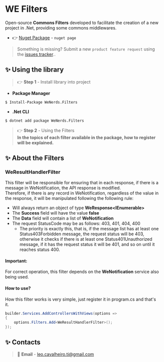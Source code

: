 ﻿# WE Filters

Open-source **Commons Filters** developed to facilitate the creation of a new project in .Net, providing some commons middlewares.

- 👉 [Nuget Package](https://www.nuget.org/packages/WeNerds.Filters) - `nuget page`

> Something is missing? Submit a new `product feature request` using the [issues tracker](https://github.com/leandrocavalheiro/wenerds/issues)..

## ✨ Using the library

> 👉 **Step 1** - Install library into project

- **Package Manager**

```bash
$ Install-Package WeNerds.Filters
```

- **.Net CLI**

```bash
$ dotnet add package WeNerds.Filters
```
> 👉 **Step 2** - Using the Filters<br>
**In the topics of each filter available in the package, how to register will be explained.**

## ✨ About the Filters
### **WeResultHandlerFilter**
This filter will be responsible for ensuring that in each response, if there is a message in WeNotification, the API response is modified.  
Therefore, if there is any record in WeNotification, regardless of the value in the response, it will be manipulated following the following rule:  
- Will always return an object of type **WeResponse<IEnumerable<WeNotification>>**  
- The **Success** field will have the value **false**  
- The **Data** field will contain a list of **WeNotification**  
- The request StatusCode may be as follows: 403, 401, 404, 400  
    - The priority is exactly this, that is, if the message list has at least one Status403Forbidden message, the request status will be 403, otherwise it checks if there is at least one Status401Unauthorized message, if it has the request status it will be 401, and so on until it reaches status 400.

#### Important: 
For correct operation, this filter depends on the **WeNotification** service also being used.

#### How to use?

How this filter works is very simple, just register it in program.cs and that's it.
```csharp
builder.Services.AddControllersWithViews(options =>
{
    options.Filters.Add<WeResultHandlerFilter>();
});
```

## ✨ Contacts

> 📧 **Email** - leo.cavalheiro.ti@gmail.com
